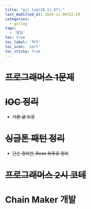 ```yaml
---
title: "gil.log(20.11.07);"
last_modified_at: 2020-11-06T22:19
categories: 
  - gillog
tags: 
  - '할일'
toc: true
toc_label: '목차'
toc_icon: 'sort'
toc_sticky: true
---
```

# ~~프로그래머스 1문제~~

# ~~IOC 정리~~
- ~~기존 글 보강~~

# ~~싱글톤 패턴 정리~~
- ~~단순 정리만, Bean 위주로 정리~~

# ~~프로그래머스 2시 코테~~

# Chain Maker 개발
